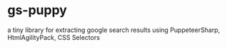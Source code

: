 # gs-puppy
a tiny library for extracting google search results using PuppeteerSharp, HtmlAgilityPack, CSS Selectors




